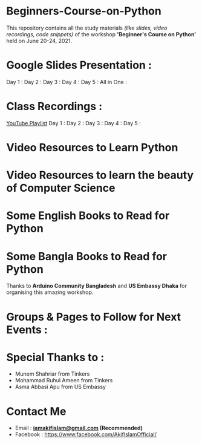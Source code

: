 # Beginners-Course-on-Python
This repository contains all the study materials *(like slides, video recordings, code snippets)* of the workshop **'Beginner's Course on Python'** held on June 20-24, 2021.


# Google Slides Presentation :
Day 1 : 
Day 2 :
Day 3 : 
Day 4 : 
Day 5 :
All in One : 

# Class Recordings :
[YouTube Playlist](https://www.youtube.com/playlist?list=PLIjGmNoXlc22Te-eGx9NN3xXG1uTv6DiC)
Day 1 : 
Day 2 :
Day 3 : 
Day 4 :
Day 5 :

# Video Resources to Learn Python

# Video Resources to learn the beauty of Computer Science

# Some English Books to Read for Python

# Some Bangla Books to Read for Python



 
Thanks to **Arduino Community Bangladesh** and **US Embassy Dhaka** for organising this amazing workshop.


# Groups & Pages to Follow for Next Events :

# Special Thanks to :
 - Munem Shahriar from Tinkers
 - Mohammad Ruhul Ameen from Tinkers
 - Asma Abbasi Apu from US Embassy

# Contact Me
 - Email : **iamakifislam@gmail.com (Recommended)**
 - Facebook : https://www.facebook.com/AkifIslamOfficial/


